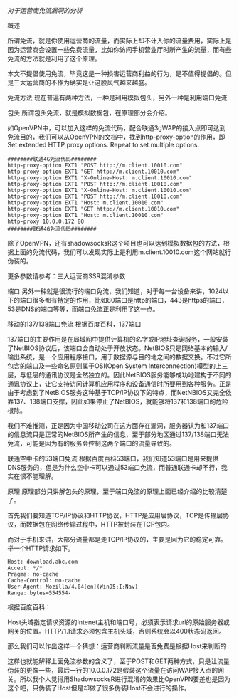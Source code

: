 
*对于运营商免流漏洞的分析*

概述

所谓免流，就是你使用运营商的流量，而实际上却不计入你的流量费用，实际上是因为运营商会设置一些免费流量，比如你访问手机营业厅时所产生的流量，而有些免流的方法就是利用了这个原理。

本文不提倡使用免流，毕竟这是一种损害运营商利益的行为，是不值得提倡的。但是三大运营商的不作为确实是让这股风气越来越盛。

免流方法
现在普遍有两种方法，一种是利用模拟包头，另外一种是利用端口免流

包头
所谓包头免流，就是模拟数据包，在原理部分会介绍。

如OpenVPN中，可以加入这样的免流代码，配合联通3gWAP的接入点即可达到免流目的，我们可以从OpenVPN的文档中，找到http-proxy-option的作用，即Set extended HTTP proxy options. Repeat to set multiple options.
```
########联通4G免流代码########
http-proxy-option EXT1 "POST http://m.client.10010.com"
http-proxy-option EXT1 "GET http://m.client.10010.com"
http-proxy-option EXT1 "X-Online-Host: m.client.10010.com"
http-proxy-option EXT1 "POST http://m.client.10010.com"
http-proxy-option EXT1 "X-Online-Host: m.client.10010.com"
http-proxy-option EXT1 "POST http://m.client.10010.com"
http-proxy-option EXT1 "Host: m.client.10010.com"
http-proxy-option EXT1 "GET http://m.client.10010.com"
http-proxy-option EXT1 "Host: m.client.10010.com"
http-proxy 10.0.0.172 80
########联通4G免流代码########
```
除了OpenVPN，还有shadowsocksR这个项目也可以达到模拟数据包的方法，根据上面的免流代码，我们可以发现实际上是利用m.client.10010.com这个网站就行伪装的。

更多参数请参考：三大运营商SSR混淆参数

端口
另外一种就是很流行的端口免流，我们知道，对于每一台设备来讲，1024以下的端口很多都有特定的作用，比如80端口是http的端口，443是https的端口，53是DNS的端口等等，而端口免流正是利用了这一点。

移动的137/138端口免流
根据百度百科，137端口

137端口的主要作用是在局域网中提供计算机的名字或IP地址查询服务，一般安装了NetBIOS协议后，该端口会自动处于开放状态。NetBIOS只是网络基本的输入/输出系统，是一个应用程序接口，用于数据源与目的地之间的数据交换。不过它所包含的端口及一些命名原则属于OSI(Open System Interconnection)模型的上三层，与低层的通讯协议是全然独立的。因此NetBIOS服务能够成功地建构于不同的通讯协议上，让它支持访问计算机应用程序和设备通信时所要用到各种服务。正是由于考虑到了NetBIOS服务这种基于TCP/IP协议下的特点，而NetNBIOS又完全依靠137、138端口支撑，因此如果停止了NetBIOS，就能够将137和138端口的危险根除。

我们不难推测，正是因为中国移动公司在这方面存在漏洞，服务器认为和137端口的信息流只是正常的NetBIOS所产生的信息，至于部分地区通过137/138端口无法免流，可能是因为有的服务会控制这两个端口的流量导致的。

联通空中卡的53端口免流
根据百度百科53端口，我们知道53端口是用来提供DNS服务的，但是为什么空中卡可以通过53端口免流，而普通联通卡却不行，我实在恨不能理解。

原理
原理部分只讲解包头的原理，至于端口免流的原理上面已经介绍的比较清楚了。

首先我们要知道TCP/IP协议和HTTP协议，HTTP是应用层协议，TCP是传输层协议，而数据包在网络传输过程中，HTTP被封装在TCP包内。

而对于手机来讲，大部分流量都是走TCP/IP协议的，主要是因为它的稳定可靠。举一个HTTP请求如下。
```
Host: download.abc.com
Accept: */*
Pragma: no-cache
Cache-Control: no-cache
User-Agent: Mozilla/4.04[en](Win95;I;Nav)
Range: bytes=554554-
```
根据百度百科：

Host头域指定请求资源的Intenet主机和端口号，必须表示请求url的原始服务器或网关的位置。HTTP/1.1请求必须包含主机头域，否则系统会以400状态码返回。

那么我们可以作出这样一个猜想：运营商判断流量是否免费是根据Host来判断的

这样也就能解释上面免流参数的含义了，至于POST和GET两种方式，只是让流量伪装的更像一些，最后一行的10.0.0.172是假装这个流量在访问WAP接入点的网关。所以我个人觉得用ShadowsocksR进行混淆的效果比OpenVPN要差也是因为这个吧，只伪装了Host但是却做了很多伪装Host不会进行的操作。

